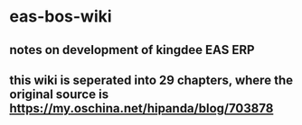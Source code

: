 # eas-bos-wiki
## notes on development of kingdee EAS ERP
## this wiki is seperated into 29 chapters, where the original source is https://my.oschina.net/hipanda/blog/703878 
